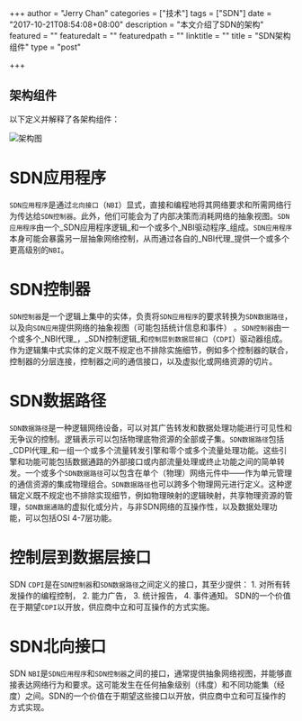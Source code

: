 +++
author = "Jerry Chan"
categories = ["技术"]
tags = ["SDN"]
date = "2017-10-21T08:54:08+08:00"
description = "本文介绍了SDN的架构"
featured = ""
featuredalt = ""
featuredpath = ""
linktitle = ""
title = "SDN架构组件"
type = "post"

+++

架构组件
----

以下定义并解释了各架构组件： 

![架构图](https://upload.wikimedia.org/wikipedia/commons/e/e6/SDN-architecture-overview-transparent.png)

# SDN应用程序

`SDN应用程序`是通过`北向接口`（`NBI`）显式，直接和编程地将其网络要求和所需网络行为传达给`SDN控制器`。此外，他们可能会为了内部决策而消耗网络的抽象视图。`SDN应用程序`由一个_SDN应用程序逻辑_和一个或多个_NBI驱动程序_组成。`SDN应用程序`本身可能会暴露另一层抽象网络控制，从而通过各自的_NBI代理_提供一个或多个更高级别的`NBI`。

# SDN控制器

`SDN控制器`是一个逻辑上集中的实体，负责将`SDN应用程序`的要求转换为`SDN数据路径`，以及向`SDN应用`提供网络的抽象视图（可能包括统计信息和事件） 。`SDN控制器`由一个或多个_NBI代理_，_SDN控制逻辑_和`控制层到数据层接口`（`CDPI`）驱动器组成。作为逻辑集中式实体的定义既不规定也不排除实施细节，例如多个控制器的联合，控制器的分层连接，控制器之间的通信接口，以及虚拟化或网络资源的切片。

# SDN数据路径

`SDN数据路径`是一种逻辑网络设备，可以对其广告转发和数据处理功能进行可见性和无争议的控制。逻辑表示可以包括物理底物资源的全部或子集。`SDN数据路径`包括_CDPI代理_和一组一个或多个流量转发引擎和零个或多个流量处理功能。这些引擎和功能可能包括数据通路的外部接口或内部流量处理或终止功能之间的简单转发。一个或多个`SDN数据路径`可以包含在单个（物理）网络元件中——作为单元管理的通信资源的集成物理组合。`SDN数据路径`也可以跨多个物理网元进行定义。这种逻辑定义既不规定也不排除实现细节，例如物理映射的逻辑映射，共享物理资源的管理，`SDN数据通路`的虚拟化或分片，与非SDN网络的互操作性，以及数据处理功能，可以包括OSI 4-7层功能。

# 控制层到数据层接口

SDN `CDPI`是在`SDN控制器`和`SDN数据路径`之间定义的接口，其至少提供： 1\. 对所有转发操作的编程控制， 2. 能力广告， 3. 统计报告， 4. 事件通知。 SDN的一个价值在于期望`CDPI`以开放，供应商中立和可互操作的方式实施。

# SDN北向接口

SDN `NBI`是`SDN应用程序`和`SDN控制器`之间的接口，通常提供抽象网络视图，并能够直接表达网络行为和要求。这可能发生在任何抽象级别（纬度）和不同功能集（经度）之间。SDN的一个价值在于期望这些接口以开放，供应商中立和可互操作的方式实现。

